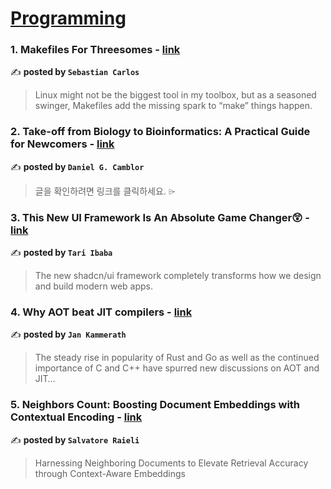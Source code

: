 
<h1><a href=https://medium.com/tag/programming/recommended target="_blank" rel="noopener noreferrer">Programming</a></h1>
<h3>1. Makefiles For Threesomes - <a href="https://medium.com/@sebastiancarlos/makefiles-for-threesomes-f470f373a1a7" target="_blank" rel="noopener noreferrer">link</a></h3>

✍️ **posted by `Sebastian Carlos`**

<blockquote>Linux might not be the biggest tool in my toolbox, but as a seasoned swinger, Makefiles add the missing spark to “make” things happen.</blockquote>

<h3>2. Take-off from Biology to Bioinformatics: A Practical Guide for Newcomers - <a href="https://medium.com/the-quantastic-journal/from-biology-to-bioinformatics-advice-for-newcomers-d6363080f80e" target="_blank" rel="noopener noreferrer">link</a></h3>

✍️ **posted by `Daniel G. Camblor`**

<blockquote>글을 확인하려면 링크를 클릭하세요. ⌲</blockquote>

<h3>3. This New UI Framework Is An Absolute Game Changer😲 - <a href="https://medium.com/coding-beauty/new-shadcn-ui-c28c2251bbe6" target="_blank" rel="noopener noreferrer">link</a></h3>

✍️ **posted by `Tari Ibaba`**

<blockquote>The new shadcn/ui framework completely transforms how we design and build modern web apps.</blockquote>

<h3>4. Why AOT beat JIT compilers - <a href="https://medium.com/@jankammerath/why-aot-beat-jit-compilers-740ae4e4ab20" target="_blank" rel="noopener noreferrer">link</a></h3>

✍️ **posted by `Jan Kammerath`**

<blockquote>The steady rise in popularity of Rust and Go as well as the continued importance of C and C++ have spurred new discussions on AOT and JIT…</blockquote>

<h3>5. Neighbors Count: Boosting Document Embeddings with Contextual Encoding - <a href="https://medium.com/gitconnected/neighbors-count-boosting-document-embeddings-with-contextual-encoding-bc31bf1dd301" target="_blank" rel="noopener noreferrer">link</a></h3>

✍️ **posted by `Salvatore Raieli`**

<blockquote>Harnessing Neighboring Documents to Elevate Retrieval Accuracy through Context-Aware Embeddings</blockquote>

